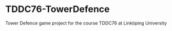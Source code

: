 TDDC76-TowerDefence
===================

Tower Defence game project for the course TDDC76 at Linköping University